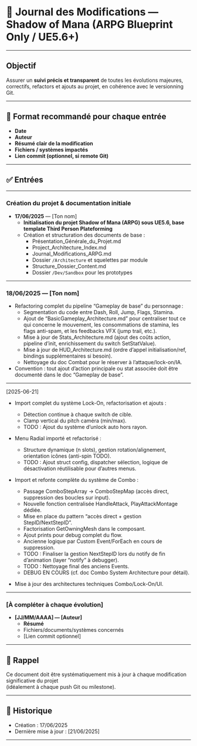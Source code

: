 # 📝 Journal des Modifications — Shadow of Mana (ARPG Blueprint Only / UE5.6+)

---

## Objectif

Assurer un **suivi précis et transparent** de toutes les évolutions majeures, correctifs, refactors et ajouts au projet, en cohérence avec le versionning Git.

---

## 🔖 Format recommandé pour chaque entrée

- **Date**
- **Auteur**
- **Résumé clair de la modification**
- **Fichiers / systèmes impactés**
- **Lien commit (optionnel, si remote Git)**

---

## ✅ Entrées

---

### Création du projet & documentation initiale

- **17/06/2025** — [Ton nom]
    - **Initialisation du projet Shadow of Mana (ARPG) sous UE5.6, base template Third Person Plateforming**
    - Création et structuration des documents de base :
        - Présentation_Générale_du_Projet.md
        - Project_Architecture_Index.md
        - Journal_Modifications_ARPG.md
        - Dossier `/Architecture` et squelettes par module
        - Structure_Dossier_Content.md
        - Dossier `/Dev/Sandbox` pour les prototypes

---

### 18/06/2025 — [Ton nom]
- Refactoring complet du pipeline “Gameplay de base” du personnage :  
    - Segmentation du code entre Dash, Roll, Jump, Flags, Stamina.
    - Ajout de “BasicGameplay_Architecture.md” pour centraliser tout ce qui concerne le mouvement, les consommations de stamina, les flags anti-spam, et les feedbacks VFX (jump trail, etc.).
    - Mise à jour de Stats_Architecture.md (ajout des coûts action, pipeline d’init, enrichissement du switch SetStatValue).
    - Mise à jour de HUD_Architecture.md (ordre d’appel initialisation/ref, bindings supplémentaires si besoin).
    - Nettoyage du doc Combat pour le réserver à l’attaque/lock-on/IA.
- Convention : tout ajout d’action principale ou stat associée doit être documenté dans le doc “Gameplay de base”.

---
[2025-06-21]

- Import complet du système Lock-On, refactorisation et ajouts :
    - Détection continue à chaque switch de cible.
    - Clamp vertical du pitch caméra (min/max).
    - TODO : Ajout du système d’unlock auto hors rayon.
- Menu Radial importé et refactorisé :
    - Structure dynamique (n slots), gestion rotation/alignement, orientation icônes (anti-spin TODO).
    - TODO : Ajout struct config, dispatcher sélection, logique de désactivation réutilisable pour d’autres menus.
- Import et refonte complète du système de Combo :
    - Passage ComboStepArray -> ComboStepMap (accès direct, suppression des boucles sur input).
    - Nouvelle fonction centralisée HandleAttack, PlayAttackMontage dédiée.
    - Mise en place du pattern “accès direct + gestion StepID/NextStepID”.
    - Factorisation GetOwningMesh dans le composant.
    - Ajout prints pour debug complet du flow.
    - Ancienne logique par Custom Event/ForEach en cours de suppression.
    - TODO : Finaliser la gestion NextStepID lors du notify de fin d’animation (layer “notify” à debugger).
    - TODO : Nettoyage final des anciens Events.
    - DEBUG EN COURS (cf. doc Combo System Architecture pour détail).

- Mise à jour des architectures techniques Combo/Lock-On/UI.

---

### [À compléter à chaque évolution]

- **[JJ/MM/AAAA] — [Auteur]**
    - **Résumé**
    - Fichiers/documents/systèmes concernés
    - [Lien commit optionnel]

---

## 📌 Rappel

Ce document doit être systématiquement mis à jour à chaque modification significative du projet  
(idéalement à chaque push Git ou milestone).

---

## 📜 Historique

- Création : 17/06/2025
- Dernière mise à jour : [21/06/2025]

---
